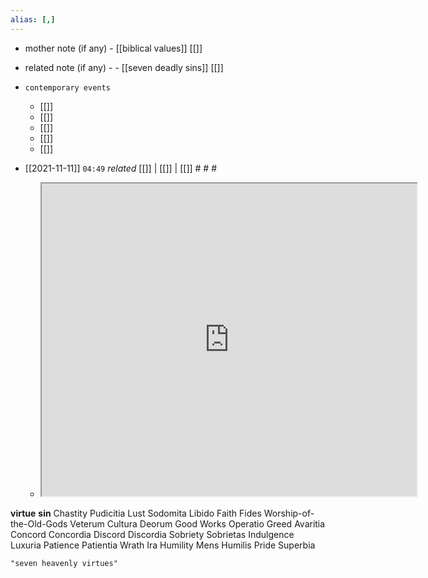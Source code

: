 ```yaml
---
alias: [,]
---
```

- mother note (if any)
		- [[biblical values]] [[]]
- related note (if any) -
		- [[seven deadly sins]] [[]]
- `contemporary events`
	- [[]]
	- [[]]
	- [[]]
	- [[]]
	- [[]]

- [[2021-11-11]]  `04:49` _related_ [[]] | [[]] | [[]] # # #
	- <iframe src="https://www.wikiwand.com/en/Seven_virtues" width="600" height="500" ></iframe>
**virtue**                                          **sin**
Chastity 	          Pudicitia 	           Lust 	                                      Sodomita Libido
Faith 	                    Fides 	                Worship-of-the-Old-Gods    Veterum Cultura Deorum
Good Works 	    Operatio 	          Greed          	                          Avaritia
Concord 	        Concordia 	     Discord 	                                   Discordia
Sobriety 	         Sobrietas 	         Indulgence 	                            Luxuria
Patience 	         Patientia 	          Wrath 	                                  Ira
Humility 	         Mens Humilis 	Pride 	                                     Superbia

```query
"seven heavenly virtues"
```